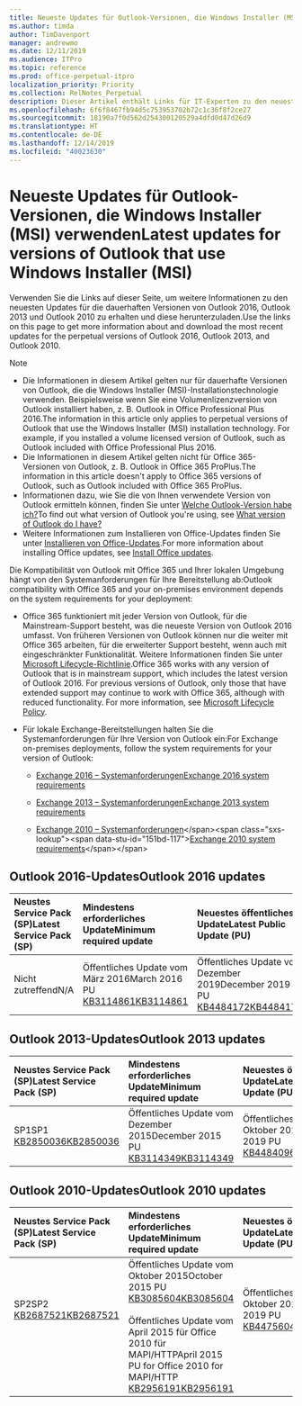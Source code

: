 ```yaml
---
title: Neueste Updates für Outlook-Versionen, die Windows Installer (MSI) verwenden
ms.author: timda
author: TimDavenport
manager: andrewmo
ms.date: 12/11/2019
ms.audience: ITPro
ms.topic: reference
ms.prod: office-perpetual-itpro
localization_priority: Priority
ms.collection: RelNotes_Perpetual
description: Dieser Artikel enthält Links für IT-Experten zu den neuesten Updateinformationen für dauerhafte Versionen von Outlook 2016, Outlook 2013 und Outlook 2010
ms.openlocfilehash: 6f6f8467fb94d5c753953702b72c1c36f8f2ce27
ms.sourcegitcommit: 18190a7f0d562d254300120529a4dfd0d47d26d9
ms.translationtype: HT
ms.contentlocale: de-DE
ms.lasthandoff: 12/14/2019
ms.locfileid: "40023630"
---
```

# <a name="latest-updates-for-versions-of-outlook-that-use-windows-installer-msi"></a><span data-ttu-id="151bd-103">Neueste Updates für Outlook-Versionen, die Windows Installer (MSI) verwenden</span><span class="sxs-lookup"><span data-stu-id="151bd-103">Latest updates for versions of Outlook that use Windows Installer (MSI)</span></span>

<span data-ttu-id="151bd-104">Verwenden Sie die Links auf dieser Seite, um weitere Informationen zu den neuesten Updates für die dauerhaften Versionen von Outlook 2016, Outlook 2013 und Outlook 2010 zu erhalten und diese herunterzuladen.</span><span class="sxs-lookup"><span data-stu-id="151bd-104">Use the links on this page to get more information about and download the most recent updates for the perpetual versions of Outlook 2016, Outlook 2013, and Outlook 2010.</span></span>
  
> [!NOTE]
> - <span data-ttu-id="151bd-p101">Die Informationen in diesem Artikel gelten nur für dauerhafte Versionen von Outlook, die die Windows Installer (MSI)-Installationstechnologie verwenden. Beispielsweise wenn Sie eine Volumenlizenzversion von Outlook installiert haben, z. B. Outlook in Office Professional Plus 2016.</span><span class="sxs-lookup"><span data-stu-id="151bd-p101">The information in this article only applies to perpetual versions of Outlook that use the Windows Installer (MSI) installation technology. For example, if you installed a volume licensed version of Outlook, such as Outlook included with Office Professional Plus 2016.</span></span>
> - <span data-ttu-id="151bd-107">Die Informationen in diesem Artikel gelten nicht für Office 365-Versionen von Outlook, z. B. Outlook in Office 365 ProPlus.</span><span class="sxs-lookup"><span data-stu-id="151bd-107">The information in this article doesn't apply to Office 365 versions of Outlook, such as Outlook included with Office 365 ProPlus.</span></span>
> - <span data-ttu-id="151bd-108">Informationen dazu, wie Sie die von Ihnen verwendete Version von Outlook ermitteln können, finden Sie unter [Welche Outlook-Version habe ich?](https://support.office.com/article/b3a9568c-edb5-42b9-9825-d48d82b2257c)</span><span class="sxs-lookup"><span data-stu-id="151bd-108">To find out what version of Outlook you're using, see [What version of Outlook do I have?](https://support.office.com/article/b3a9568c-edb5-42b9-9825-d48d82b2257c)</span></span>
> - <span data-ttu-id="151bd-109">Weitere Informationen zum Installieren von Office-Updates finden Sie unter [Installieren von Office-Updates](https://support.office.com/article/2ab296f3-7f03-43a2-8e50-46de917611c5).</span><span class="sxs-lookup"><span data-stu-id="151bd-109">For more information about installing Office updates, see [Install Office updates](https://support.office.com/article/2ab296f3-7f03-43a2-8e50-46de917611c5).</span></span> 
  
<span data-ttu-id="151bd-110">Die Kompatibilität von Outlook mit Office 365 und Ihrer lokalen Umgebung hängt von den Systemanforderungen für Ihre Bereitstellung ab:</span><span class="sxs-lookup"><span data-stu-id="151bd-110">Outlook compatibility with Office 365 and your on-premises environment depends on the system requirements for your deployment:</span></span>
  
- <span data-ttu-id="151bd-p102">Office 365 funktioniert mit jeder Version von Outlook, für die Mainstream-Support besteht, was die neueste Version von Outlook 2016 umfasst. Von früheren Versionen von Outlook können nur die weiter mit Office 365 arbeiten, für die erweiterter Support besteht, wenn auch mit eingeschränkter Funktionalität. Weitere Informationen finden Sie unter [Microsoft Lifecycle-Richtlinie](https://support.microsoft.com/lifecycle).</span><span class="sxs-lookup"><span data-stu-id="151bd-p102">Office 365 works with any version of Outlook that is in mainstream support, which includes the latest version of Outlook 2016. For previous versions of Outlook, only those that have extended support may continue to work with Office 365, although with reduced functionality. For more information, see [Microsoft Lifecycle Policy](https://support.microsoft.com/lifecycle).</span></span>
    
- <span data-ttu-id="151bd-114">Für lokale Exchange-Bereitstellungen halten Sie die Systemanforderungen für Ihre Version von Outlook ein:</span><span class="sxs-lookup"><span data-stu-id="151bd-114">For Exchange on-premises deployments, follow the system requirements for your version of Outlook:</span></span>
    
  - [<span data-ttu-id="151bd-115">Exchange 2016 – Systemanforderungen</span><span class="sxs-lookup"><span data-stu-id="151bd-115">Exchange 2016 system requirements</span></span>](https://docs.microsoft.com/Exchange/plan-and-deploy/system-requirements)
    
  - [<span data-ttu-id="151bd-116">Exchange 2013 – Systemanforderungen</span><span class="sxs-lookup"><span data-stu-id="151bd-116">Exchange 2013 system requirements</span></span>](https://docs.microsoft.com/exchange/exchange-2013-system-requirements-exchange-2013-help)
    
  - <span data-ttu-id="151bd-117">[Exchange 2010 – Systemanforderungen](https://docs.microsoft.com/previous-versions/office/exchange-server-2010/aa996719(v=exchg.141))</span><span class="sxs-lookup"><span data-stu-id="151bd-117">[Exchange 2010 system requirements](https://docs.microsoft.com/previous-versions/office/exchange-server-2010/aa996719(v=exchg.141))</span></span>

   
## <a name="outlook-2016-updates"></a><span data-ttu-id="151bd-118">Outlook 2016-Updates</span><span class="sxs-lookup"><span data-stu-id="151bd-118">Outlook 2016 updates</span></span>

|<span data-ttu-id="151bd-119">**Neustes Service Pack (SP)**</span><span class="sxs-lookup"><span data-stu-id="151bd-119">**Latest Service Pack (SP)**</span></span>|<span data-ttu-id="151bd-120">**Mindestens erforderliches Update**</span><span class="sxs-lookup"><span data-stu-id="151bd-120">**Minimum required update**</span></span>|<span data-ttu-id="151bd-121">**Neuestes öffentliches Update**</span><span class="sxs-lookup"><span data-stu-id="151bd-121">**Latest Public Update (PU)**</span></span>|
|:-----|:-----|:-----|
|<span data-ttu-id="151bd-122">Nicht zutreffend</span><span class="sxs-lookup"><span data-stu-id="151bd-122">N/A</span></span>  <br/> |<span data-ttu-id="151bd-123">Öffentliches Update vom März 2016</span><span class="sxs-lookup"><span data-stu-id="151bd-123">March 2016 PU</span></span> <br/>[<span data-ttu-id="151bd-124">KB3114861</span><span class="sxs-lookup"><span data-stu-id="151bd-124">KB3114861</span></span>](https://support.microsoft.com/help/3114861) <br/> |<span data-ttu-id="151bd-125">Öffentliches Update vom Dezember 2019</span><span class="sxs-lookup"><span data-stu-id="151bd-125">December 2019 PU</span></span> <br/>[<span data-ttu-id="151bd-126">KB4484172</span><span class="sxs-lookup"><span data-stu-id="151bd-126">KB4484172</span></span>](https://support.microsoft.com/help/4484172) 

## <a name="outlook-2013-updates"></a><span data-ttu-id="151bd-127">Outlook 2013-Updates</span><span class="sxs-lookup"><span data-stu-id="151bd-127">Outlook 2013 updates</span></span>

|<span data-ttu-id="151bd-128">**Neustes Service Pack (SP)**</span><span class="sxs-lookup"><span data-stu-id="151bd-128">**Latest Service Pack (SP)**</span></span>|<span data-ttu-id="151bd-129">**Mindestens erforderliches Update**</span><span class="sxs-lookup"><span data-stu-id="151bd-129">**Minimum required update**</span></span>|<span data-ttu-id="151bd-130">**Neuestes öffentliches Update**</span><span class="sxs-lookup"><span data-stu-id="151bd-130">**Latest Public Update (PU)**</span></span>|
|:-----|:-----|:-----|
|<span data-ttu-id="151bd-131">SP1</span><span class="sxs-lookup"><span data-stu-id="151bd-131">SP1</span></span>  <br/>[<span data-ttu-id="151bd-132">KB2850036</span><span class="sxs-lookup"><span data-stu-id="151bd-132">KB2850036</span></span>](https://go.microsoft.com/fwlink/p/?LinkId=512538) <br/> |<span data-ttu-id="151bd-133">Öffentliches Update vom Dezember 2015</span><span class="sxs-lookup"><span data-stu-id="151bd-133">December 2015 PU</span></span> <br/>[<span data-ttu-id="151bd-134">KB3114349</span><span class="sxs-lookup"><span data-stu-id="151bd-134">KB3114349</span></span>](https://support.microsoft.com/kb/3114349) <br/> |<span data-ttu-id="151bd-135">Öffentliches Update vom Oktober 2019</span><span class="sxs-lookup"><span data-stu-id="151bd-135">October 2019 PU</span></span> <br/>[<span data-ttu-id="151bd-136">KB4484096</span><span class="sxs-lookup"><span data-stu-id="151bd-136">KB4484096</span></span>](https://support.microsoft.com/help/4484096)  |
   
## <a name="outlook-2010-updates"></a><span data-ttu-id="151bd-137">Outlook 2010-Updates</span><span class="sxs-lookup"><span data-stu-id="151bd-137">Outlook 2010 updates</span></span>

|<span data-ttu-id="151bd-138">**Neustes Service Pack (SP)**</span><span class="sxs-lookup"><span data-stu-id="151bd-138">**Latest Service Pack (SP)**</span></span>|<span data-ttu-id="151bd-139">**Mindestens erforderliches Update**</span><span class="sxs-lookup"><span data-stu-id="151bd-139">**Minimum required update**</span></span>|<span data-ttu-id="151bd-140">**Neuestes öffentliches Update**</span><span class="sxs-lookup"><span data-stu-id="151bd-140">**Latest Public Update (PU)**</span></span>|
|:-----|:-----|:-----|
|<span data-ttu-id="151bd-141">SP2</span><span class="sxs-lookup"><span data-stu-id="151bd-141">SP2</span></span> <br/>[<span data-ttu-id="151bd-142">KB2687521</span><span class="sxs-lookup"><span data-stu-id="151bd-142">KB2687521</span></span>](https://go.microsoft.com/fwlink/p/?LinkId=512542) <br><br><br><br/> |<span data-ttu-id="151bd-143">Öffentliches Update vom Oktober 2015</span><span class="sxs-lookup"><span data-stu-id="151bd-143">October 2015 PU</span></span> <br/> [<span data-ttu-id="151bd-144">KB3085604</span><span class="sxs-lookup"><span data-stu-id="151bd-144">KB3085604</span></span>](https://support.microsoft.com/kb/3085604) <br/><br/>  <span data-ttu-id="151bd-145">Öffentliches Update vom April 2015 für Office 2010 für MAPI/HTTP</span><span class="sxs-lookup"><span data-stu-id="151bd-145">April 2015 PU for Office 2010 for MAPI/HTTP</span></span> <br/> [<span data-ttu-id="151bd-146">KB2956191</span><span class="sxs-lookup"><span data-stu-id="151bd-146">KB2956191</span></span>](https://support.microsoft.com/help/2956191/april-14-2015-update-for-office-2010-kb2956191) <br/> |<span data-ttu-id="151bd-147">Öffentliches Update vom Oktober 2019</span><span class="sxs-lookup"><span data-stu-id="151bd-147">October 2019 PU</span></span> <br/>[<span data-ttu-id="151bd-148">KB4475604</span><span class="sxs-lookup"><span data-stu-id="151bd-148">KB4475604</span></span>](https://support.microsoft.com/help/4475604) <br><br><br><br/>|
   

